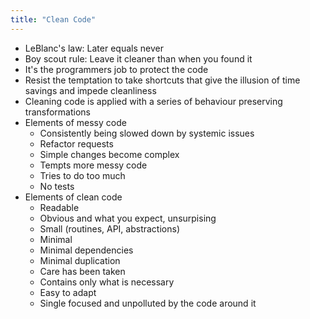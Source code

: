 ```yaml
---
title: "Clean Code"
---
```


- LeBlanc's law: Later equals never
- Boy scout rule: Leave it cleaner than when you found it
- It's the programmers job to protect the code
- Resist the temptation to take shortcuts that give the illusion of time savings and impede cleanliness
- Cleaning code is applied with a series of behaviour preserving transformations
- Elements of messy code
  - Consistently being slowed down by systemic issues
  - Refactor requests
  - Simple changes become complex
  - Tempts more messy code
  - Tries to do too much
  - No tests
- Elements of clean code
  - Readable
  - Obvious and what you expect, unsurpising
  - Small (routines, API, abstractions)
  - Minimal
  - Minimal dependencies
  - Minimal duplication
  - Care has been taken
  - Contains only what is necessary
  - Easy to adapt
  - Single focused and unpolluted by the code around it
